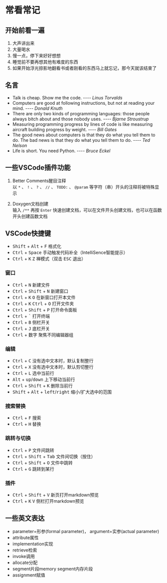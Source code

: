 # 常看常记

## 开始前看一遍

1. 大声讲出来
2. 大量喝水
3. 慢一点，停下来好好想想
4. 睡觉前不要再想其他有难度的东西
5. 如果开始浮光掠影地翻看书或者刚看的东西马上就忘记，那今天就该结束了

## 名言

* Talk is cheap. Show me the code. *---- Linus Torvalds*
* Computers are good at following instructions, but not at reading your mind. *---- Donald Knuth*
* There are only two kinds of programming languages: those people always bitch about and those nobody uses. *---- Bjarne Stroustrup*
* Measuring programming progress by lines of code is like measuring aircraft building progress by weight. *---- Bill Gates*
* The good news about computers is that they do what you tell them to do. The bad news is that they do what you tell them to do. *---- Ted Nelson*
* Life is short. You need Python. *---- Bruce Eckel*

## 一些VSCode插件功能

1. Better Comments醒目注释  
    以 `*` 、 `!` 、 `?` 、 `//` 、 `TODO:` 、 `@param` 等字符（串）开头的注释将被特殊显示

2. Doxygen文档创建  
    输入 `/**` 再按 `Enter` 快速创建文档，可以在文件开头创建文档，也可以在函数开头创建函数文档

## VSCode快捷键

* <kbd>Shift</kbd> + <kbd>Alt</kbd> + <kbd>F</kbd> 格式化
* <kbd>Ctrl</kbd> + <kbd>Space</kbd> 手动触发代码补全（IntelliSence智能提示）
* <kbd>Ctrl</kbd> + <kbd>K</kbd> <kbd>Z</kbd> 禅模式（双击 <kbd>ESC</kbd> 退出）

### 窗口

* <kbd>Ctrl</kbd> + <kbd>N</kbd> 新建文件
* <kbd>Ctrl</kbd> + <kbd>Shift</kbd> + <kbd>N</kbd> 新建窗口
* <kbd>Ctrl</kbd> + <kbd>K</kbd> <kbd>O</kbd> 在新窗口打开本文件
* <kbd>Ctrl</kbd> + <kbd>K</kbd> <kbd>Ctrl</kbd> + <kbd>O</kbd> 打开文件夹
* <kbd>Ctrl</kbd> + <kbd>Shift</kbd> + <kbd>P</kbd> 打开命令面板
* <kbd>Ctrl</kbd> + <kbd>`</kbd> 打开终端
* <kbd>Ctrl</kbd> + <kbd>B</kbd> 侧栏开关
* <kbd>Ctrl</kbd> + <kbd>J</kbd> 底栏开关
* <kbd>Ctrl</kbd> + 数字 聚焦不同编辑器组

### 编辑

* <kbd>Ctrl</kbd> + <kbd>C</kbd> 没有选中文本时，默认复制整行
* <kbd>Ctrl</kbd> + <kbd>X</kbd> 没有选中文本时，默认剪切整行
* <kbd>Ctrl</kbd> + <kbd>L</kbd> 选中当前行
* <kbd>Alt</kbd> + <kbd>up</kbd>/<kbd>down</kbd> 上下移动当前行
* <kbd>Ctrl</kbd> + <kbd>Shift</kbd> + <kbd>K</kbd> 删除当前行
* <kbd>Shift</kbd> + <kbd>Alt</kbd> + <kbd>left</kbd>/<kbd>right</kbd> 缩小/扩大选中的范围

### 搜索替换

* <kbd>Ctrl</kbd> + <kbd>F</kbd> 搜索
* <kbd>Ctrl</kbd> + <kbd>H</kbd> 替换

### 跳转与切换

* <kbd>Ctrl</kbd> + <kbd>P</kbd> 文件间跳转
* <kbd>Ctrl</kbd> + <kbd>Shift</kbd> + <kbd>Tab</kbd> 文件间切换（按住）
* <kbd>Ctrl</kbd> + <kbd>Shift</kbd> + <kbd>O</kbd> 文件中跳转
* <kbd>Ctrl</kbd> + <kbd>G</kbd> 跳转到某行

### 插件

* <kbd>Ctrl</kbd> + <kbd>Shift</kbd> + <kbd>V</kbd> 新页打开markdown预览
* <kbd>Ctrl</kbd> + <kbd>K</kbd> <kbd>V</kbd> 侧栏打开markdown预览

## 一些英文表达

* parameter=形参(formal parameter)， argument=实参(actual parameter)
* attribute属性
* implementation实现
* retrieve检索
* invoke调用
* allocate分配
* segment片段memory segment内存片段
* assignment赋值
